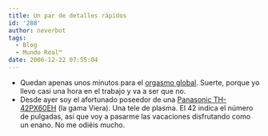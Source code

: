 ```yaml
---
title: Un par de detalles rápidos
id: '288'
author: neverbot
tags:
  - Blog
  - Mundo Real™
date: 2006-12-22 07:55:04
---
```


*   Quedan apenas unos minutos para el [orgasmo global](https://neverbot.com/mundo-real%e2%84%a2/orgasmo-global/). Suerte, porque yo llevo casi una hora en el trabajo y va a ser que no.
*   Desde ayer soy el afortunado poseedor de una [Panasonic TH-42PX60EH](http://www.panasonic.es/fichamod.asp?codegam=78&coderang=23&codeprd=47&codemod=2247&codeagr=) (la gama Viera). Una tele de plasma. El 42 indica el número de pulgadas, así que voy a pasarme las vacaciones disfrutando como un enano. No me odiéis mucho.